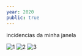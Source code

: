 ```yaml
---
year: 2020
public: true
---
```


incidencias da minha janela

![1](./1.jpg)
![2](./2.jpg)
![3](./3.jpg)
